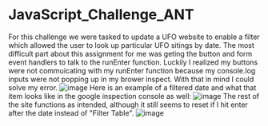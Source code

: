 # JavaScript_Challenge_ANT
For this challenge we were tasked to update a UFO website to enable a filter which allowed the user to look up particular UFO sitings by date. The most difficult part about this assignment for me was geting the button and form event handlers to talk to the runEnter function. Luckily I realized my buttons were not commuicating with my runEnter function because my console.log inputs were not popping up in my brower inspect. With that in mind I could solve my error.
![image](https://user-images.githubusercontent.com/78578889/123207386-28c08d00-d472-11eb-8fc5-358f2785b477.png)
Here is an example of a filtered date and what that item looks like in the google inspection console as well:
![image](https://user-images.githubusercontent.com/78578889/123207482-4d1c6980-d472-11eb-8781-58b4d2bc423f.png)
The rest of the site functions as intended, although it still seems to reset if I hit enter after the date instead of "Filter Table".
![image](https://user-images.githubusercontent.com/78578889/123207638-8ead1480-d472-11eb-934e-75b72de0e0e4.png)
